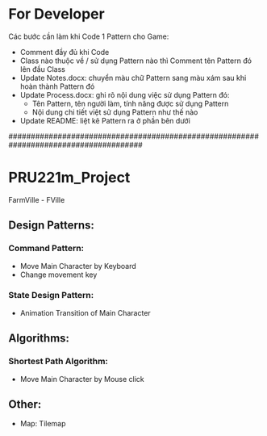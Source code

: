 # For Developer
Các bước cần làm khi Code 1 Pattern cho Game:
 - Comment đầy đủ khi Code
 - Class nào thuộc về / sử dụng Pattern nào thì Comment tên Pattern đó lên đầu Class
 - Update Notes.docx: chuyển màu chữ Pattern sang màu xám sau khi hoàn thành Pattern đó
 - Update Process.docx: ghi rõ nội dung việc sử dụng Pattern đó:
   + Tên Pattern, tên người làm, tính năng được sử dụng Pattern
   + Nội dung chi tiết việt sử dụng Pattern như thế nào
 - Update README: liệt kê Pattern ra ở phần bên dưới
 
 ######################################################################################

# PRU221m_Project
FarmVille - FVille

## Design Patterns:
### Command Pattern:
 - Move Main Character by Keyboard
 - Change movement key

### State Design Pattern:
 - Animation Transition of Main Character

## Algorithms:
### Shortest Path Algorithm:
 - Move Main Character by Mouse click

## Other:
 - Map: Tilemap
